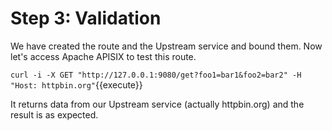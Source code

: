 # Step 3: Validation

We have created the route and the Upstream service and bound them. Now let's access Apache APISIX to test this route.

`curl -i -X GET "http://127.0.0.1:9080/get?foo1=bar1&foo2=bar2" -H "Host: httpbin.org"`{{execute}}

It returns data from our Upstream service (actually httpbin.org) and the result is as expected.
